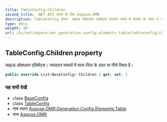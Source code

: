 ```yaml
---
title: TableConfig.Children
second_title: .NET API संदर्भ के लिए Aspose.OMR
description: TableConfig संपत्त. चइल्ड ओएमआर एलमेंट्स ज्यदतर ममलं में मतपत के अंदर य नचे स्थत है
type: docs
weight: 30
url: /hi/net/aspose.omr.generation.config.elements.table/tableconfig/children/
---
```

## TableConfig.Children property

चाइल्ड ओएमआर एलिमेंट्स। ज्यादातर मामलों में माता-पिता के अंदर या नीचे स्थित है।

```csharp
public override List<BaseConfig> Children { get; set; }
```

### यह सभी देखें

* class [BaseConfig](../../../aspose.omr.generation.config/baseconfig/)
* class [TableConfig](../)
* नाम स्थान [Aspose.OMR.Generation.Config.Elements.Table](../../tableconfig/)
* सभा [Aspose.OMR](../../../)


